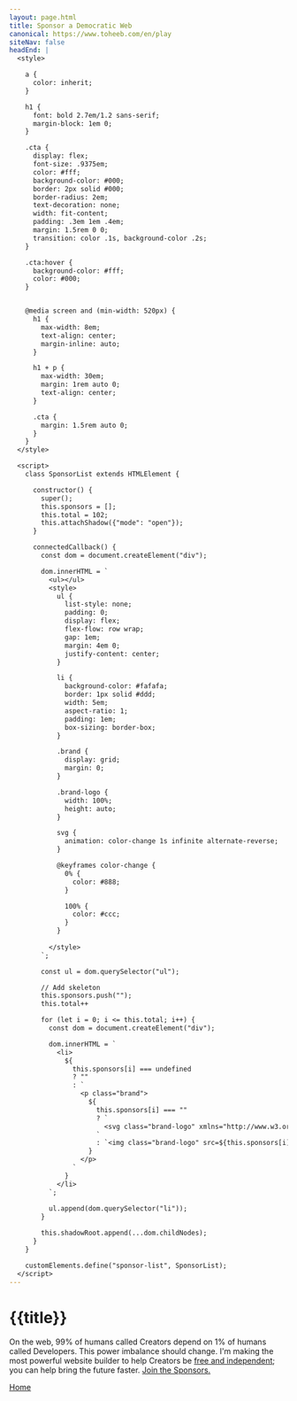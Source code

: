 ```yaml
---
layout: page.html
title: Sponsor a Democratic Web
canonical: https://www.toheeb.com/en/play
siteNav: false
headEnd: |
  <style>

    a {
      color: inherit;
    }

    h1 {
      font: bold 2.7em/1.2 sans-serif;
      margin-block: 1em 0;
    }

    .cta {
      display: flex;
      font-size: .9375em;
      color: #fff;
      background-color: #000;
      border: 2px solid #000;
      border-radius: 2em;
      text-decoration: none;
      width: fit-content;
      padding: .3em 1em .4em;
      margin: 1.5rem 0 0;
      transition: color .1s, background-color .2s;
    }

    .cta:hover {
      background-color: #fff;
      color: #000;
    }


    @media screen and (min-width: 520px) {
      h1 {
        max-width: 8em;
        text-align: center;
        margin-inline: auto;
      }

      h1 + p {
        max-width: 30em;
        margin: 1rem auto 0;
        text-align: center;
      }

      .cta {
        margin: 1.5rem auto 0;
      }
    }
  </style>

  <script>
    class SponsorList extends HTMLElement {

      constructor() {
        super();
        this.sponsors = [];
        this.total = 102;
        this.attachShadow({"mode": "open"});
      }

      connectedCallback() {
        const dom = document.createElement("div");

        dom.innerHTML = `
          <ul></ul>
          <style>
            ul {
              list-style: none;
              padding: 0;
              display: flex;
              flex-flow: row wrap;
              gap: 1em;
              margin: 4em 0;
              justify-content: center;
            }

            li {
              background-color: #fafafa;
              border: 1px solid #ddd;
              width: 5em;
              aspect-ratio: 1;
              padding: 1em;
              box-sizing: border-box;
            }

            .brand {
              display: grid;
              margin: 0;
            }

            .brand-logo {
              width: 100%;
              height: auto;
            } 

            svg {
              animation: color-change 1s infinite alternate-reverse;
            }

            @keyframes color-change {
              0% {
                color: #888;
              }

              100% {
                color: #ccc;
              }
            }
  
          </style>
        `;

        const ul = dom.querySelector("ul");

        // Add skeleton
        this.sponsors.push("");
        this.total++

        for (let i = 0; i <= this.total; i++) {
          const dom = document.createElement("div");

          dom.innerHTML = `
            <li>
              ${
                this.sponsors[i] === undefined
                ? ""
                : `
                  <p class="brand">
                    ${
                      this.sponsors[i] === ""
                      ? `
                        <svg class="brand-logo" xmlns="http://www.w3.org/2000/svg" width="24" height="24" viewBox="0 0 24 24" fill="none" stroke="currentColor" stroke-width="2" stroke-linecap="round" stroke-linejoin="round" class="feather feather-hexagon"><path d="M21 16V8a2 2 0 0 0-1-1.73l-7-4a2 2 0 0 0-2 0l-7 4A2 2 0 0 0 3 8v8a2 2 0 0 0 1 1.73l7 4a2 2 0 0 0 2 0l7-4A2 2 0 0 0 21 16z"></path></svg>
                      `
                      : `<img class="brand-logo" src=${this.sponsors[i]}>`
                    }
                  </p>
                `
              }  
            </li>
          `;
        
          ul.append(dom.querySelector("li"));
        }

        this.shadowRoot.append(...dom.childNodes);
      }
    }

    customElements.define("sponsor-list", SponsorList);
  </script>
---
```



# {{title}}

On the web, 99% of humans called Creators depend on 1% of humans called Developers. This power imbalance should change. I'm making the most powerful website builder to help Creators be <a href="/en">free and independent</a>; you can help bring the future faster. <a href="https://ko-fi.com/toheebdotcom" class="cta">Join the Sponsors.</a>

<sponsor-list></sponsor-list>

<a href="/en">Home</a>